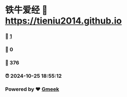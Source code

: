 # 铁牛爱经 :link: https://tieniu2014.github.io 
### :page_facing_up: [1](https://tieniu2014.github.io/tag.html) 
### :speech_balloon: 0 
### :hibiscus: 376 
### :alarm_clock: 2024-10-25 18:55:12 
### Powered by :heart: [Gmeek](https://github.com/Meekdai/Gmeek)
